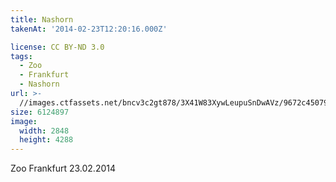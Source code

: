 ```yaml
---
title: Nashorn
takenAt: '2014-02-23T12:20:16.000Z'

license: CC BY-ND 3.0
tags:
  - Zoo
  - Frankfurt
  - Nashorn
url: >-
  //images.ctfassets.net/bncv3c2gt878/3X41W83XywLeupuSnDwAVz/9672c4507980857ff1590b8ac5911e29/nashorn_12729566265_o
size: 6124897
image:
  width: 2848
  height: 4288
---
```


Zoo Frankfurt 23.02.2014
